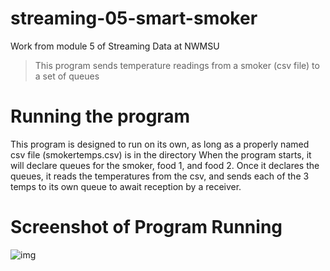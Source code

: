 # streaming-05-smart-smoker
Work from module 5 of Streaming Data at NWMSU

> This program sends temperature readings from a smoker (csv file) to a set of queues

# Running the program
This program is designed to run on its own, as long as a properly named csv file (smokertemps.csv) is in the directory
When the program starts, it will declare queues for the smoker, food 1, and food 2.
Once it declares the queues, it reads the temperatures from the csv, and sends each of the 3 temps to its own queue to await reception by a receiver.

# Screenshot of Program Running
![img](screenshot.PNG)